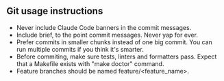 ## Git usage instructions
- Never include Claude Code banners in the commit messages.
- Include brief, to the point commit messages. Never yap for ever.
- Prefer commits in smaller chunks instead of one big commit. You can run multiple commits if you think it's smarter.
- Before commiting, make sure tests, linters and formatters pass. Expect that a Makefile exists with "make doctor" command.
- Feature branches should be named feature/<feature_name>.

